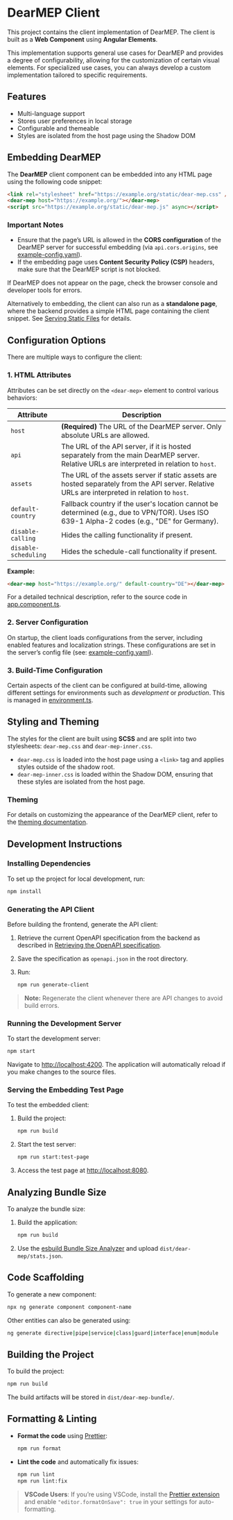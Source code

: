 # DearMEP Client

This project contains the client implementation of DearMEP. The client is built as a **Web Component** using **Angular Elements**.

This implementation supports general use cases for DearMEP and provides a degree of configurability, allowing for the customization of certain visual elements. For specialized use cases, you can always develop a custom implementation tailored to specific requirements.

## Features

- Multi-language support
- Stores user preferences in local storage
- Configurable and themeable
- Styles are isolated from the host page using the Shadow DOM

## Embedding DearMEP

The **DearMEP** client component can be embedded into any HTML page using the following code snippet:

```html
<link rel="stylesheet" href="https://example.org/static/dear-mep.css" />
<dear-mep host="https://example.org/"></dear-mep>
<script src="https://example.org/static/dear-mep.js" async></script>
```

### Important Notes
- Ensure that the page’s URL is allowed in the **CORS configuration** of the DearMEP server for successful embedding (via `api.cors.origins`, see [example-config.yaml](../server/dearmep/example-config.yaml)).
- If the embedding page uses **Content Security Policy (CSP)** headers, make sure that the DearMEP script is not blocked.

If DearMEP does not appear on the page, check the browser console and developer tools for errors.

Alternatively to embedding, the client can also run as a **standalone page**, where the backend provides a simple HTML page containing the client snippet. See [Serving Static Files](../server/README.md#serving-static-files-eg-the-client) for details.

## Configuration Options

There are multiple ways to configure the client:

### 1. HTML Attributes

Attributes can be set directly on the `<dear-mep>` element to control various behaviors:

| Attribute               | Description                                                                                                                                                                                   |
| ----------------------- | --------------------------------------------------------------------------------------------------------------------------------------------------------------------------------------------- |
| `host`                  | **(Required)** The URL of the DearMEP server. Only absolute URLs are allowed.                                                                                                                 |
| `api`                   | The URL of the API server, if it is hosted separately from the main DearMEP server. Relative URLs are interpreted in relation to `host`.                                                      |
| `assets`                | The URL of the assets server if static assets are hosted separately from the API server. Relative URLs are interpreted in relation to `host`.                                                |
| `default-country`       | Fallback country if the user's location cannot be determined (e.g., due to VPN/TOR). Uses ISO 639-1 Alpha-2 codes (e.g., "DE" for Germany).                                                   |
| `disable-calling`       | Hides the calling functionality if present.                                                                                                                                                   |
| `disable-scheduling`    | Hides the schedule-call functionality if present.                                                                                                                                             |

**Example:**
```html
<dear-mep host="https://example.org/" default-country="DE"></dear-mep>
```

For a detailed technical description, refer to the source code in [app.component.ts](../client/src/app/app.component.ts).

### 2. Server Configuration

On startup, the client loads configurations from the server, including enabled features and localization strings. These configurations are set in the server’s config file (see: [example-config.yaml](../server/dearmep/example-config.yaml)).

### 3. Build-Time Configuration

Certain aspects of the client can be configured at build-time, allowing different settings for environments such as *development* or *production*. This is managed in [environment.ts](./src/environments/environment.ts).

## Styling and Theming

The styles for the client are built using **SCSS** and are split into two stylesheets: `dear-mep.css` and `dear-mep-inner.css`.

- `dear-mep.css` is loaded into the host page using a `<link>` tag and applies styles outside of the shadow root.
- `dear-mep-inner.css` is loaded within the Shadow DOM, ensuring that these styles are isolated from the host page.

### Theming

For details on customizing the appearance of the DearMEP client, refer to the [theming documentation](../doc/theming.md).

## Development Instructions

### Installing Dependencies

To set up the project for local development, run:

```bash
npm install
```

### Generating the API Client

Before building the frontend, generate the API client:

1. Retrieve the current OpenAPI specification from the backend as described in [Retrieving the OpenAPI specification](../server/README.md#retrieving-the-openapi-specification).
2. Save the specification as `openapi.json` in the root directory.
3. Run:

   ```bash
   npm run generate-client
   ```

> **Note:** Regenerate the client whenever there are API changes to avoid build errors.

### Running the Development Server

To start the development server:

```bash
npm start
```

Navigate to [http://localhost:4200](http://localhost:4200/). The application will automatically reload if you make changes to the source files.

### Serving the Embedding Test Page

To test the embedded client:

1. Build the project:

   ```bash
   npm run build
   ```

2. Start the test server:

   ```bash
   npm run start:test-page
   ```

3. Access the test page at [http://localhost:8080](http://localhost:8080).

## Analyzing Bundle Size

To analyze the bundle size:

1. Build the application:

   ```bash
   npm run build
   ```

2. Use the [esbuild Bundle Size Analyzer](https://esbuild.github.io/analyze/) and upload `dist/dear-mep/stats.json`.

## Code Scaffolding

To generate a new component:

```bash
npx ng generate component component-name
```

Other entities can also be generated using:

```bash
ng generate directive|pipe|service|class|guard|interface|enum|module
```

## Building the Project

To build the project:

```bash
npm run build
```

The build artifacts will be stored in `dist/dear-mep-bundle/`.

## Formatting & Linting

- **Format the code** using [Prettier](https://prettier.io/):

  ```bash
  npm run format
  ```

- **Lint the code** and automatically fix issues:

  ```bash
  npm run lint
  npm run lint:fix
  ```

> **VSCode Users**: If you’re using VSCode, install the [Prettier extension](https://marketplace.visualstudio.com/items?itemName=esbenp.prettier-vscode) and enable `"editor.formatOnSave": true` in your settings for auto-formatting.
